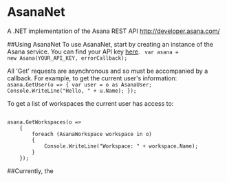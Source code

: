 # AsanaNet
A .NET implementation of the Asana REST API
http://developer.asana.com/

##Using AsanaNet
To use AsanaNet, start by creating an instance of the Asana service. You can find your API key [here](http://app.asana.com/-/account_api).
<code>
     var asana = new Asana(YOUR_API_KEY, errorCallback);
</code>

All 'Get' requests are asynchronous and so must be accompanied by a callback.
For example, to get the current user's information:
<code>
    asana.GetUser(o =>
    {
            var user = o as AsanaUser;
            Console.WriteLine("Hello, " + u.Name);
    });
</code>

To get a list of workspaces the current user has access to:

<code>
asana.GetWorkspaces(o =>
    {
        foreach (AsanaWorkspace workspace in o)
        {
            Console.WriteLine("Workspace: " + workspace.Name);
        }
    });
</code>

##Currently, the